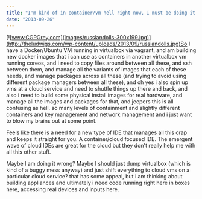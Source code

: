 ```yaml
---
title: "I'm kind of in container/vm hell right now, I must be doing it wrong."
date: "2013-09-26"
---
```


[![www.CGPGrey.com](images/russiandolls-300x199.jpg)](http://theludwigs.com/wp-content/uploads/2013/09/russiandolls.jpg)So I have a Docker/Ubuntu VM running in virtualbox via vagrant, and am building new docker images that i can use as containers in another virtualbox vm running coreos, and i need to copy files around between all these, and ssh between them, and manage all the variants of images that each of these needs, and manage packages across all these (and trying to avoid using different package managers between all these), and oh yes i also spin up vms at a cloud service and need to shuttle things up there and back, and also i need to build some physical install images for real hardware, and manage all the images and packages for that, and jeepers this is all confusing as hell. so many levels of containment and slightly different containers and key management and network management and i just want to blow my brains out at some point.

Feels like there is a need for a new type of IDE that manages all this crap and keeps it straight for you. A container/cloud focused IDE. The emergent wave of cloud IDEs are great for the cloud but they don't really help me with all this other stuff.

Maybe I am doing it wrong? Maybe I should just dump virtualbox (which is kind of a buggy mess anyway) and just shift everything to cloud vms on a particular cloud service? that has some appeal, but i am thinking about building appliances and ultimately i need code running right here in boxes here, accessing real devices and inputs here.
